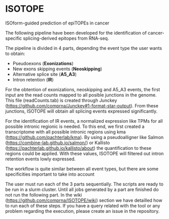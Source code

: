 # ISOTOPE
ISOform-guided prediction of epiTOPEs in cancer

The following pipeline have been developed for the identification of cancer-specific splicing-derived epitopes from RNA-seq. 

The pipeline is divided in 4 parts, depending the event type the user wants to obtain:

   * Pseudoexons (**Exonizations**)
   * New exons skipping events (**Neoskipping**)
   * Alternative splice site (**A5_A3**)
   * Intron retention (**IR**)
   
For the obtention of exonizations, neoskipping and A5_A3 events, the first input are the read counts mapped to all posible junctions in the genome. This file (readCounts.tab) is created through Junckey (https://github.com/comprna/Junckey#1-format-star-output). From these junctions, ISOTOPE will obtain all splicing events expressed significantly.

For the identification of IR events, a normalized expression like TPMs for all possible intronic regionic is needed. To this end, we first created a transcriptome with all possible intronic regions using kma (https://github.com/pachterlab/kma). By using a pseudoalligner like Salmon (https://combine-lab.github.io/salmon/) or Kallisto (https://pachterlab.github.io/kallisto/about) the quantification to these regions could be applied. With these values, ISOTOPE will filtered out intron retention events lowly expressed.


The workflow is quite similar between all event types, but there are some specificities important to take into account 
   
The user must run each of the 3 parts sequentially. The scripts are ready to be run in a slurm cluster. Until all jobs generated by a part are finished do not run the following part. In the wiki (https://github.com/comprna/ISOTOPE/wiki) section we have detailled how to run each of these steps. If you have a query related with the tool or any problem regarding the execution, please create an issue in the repository. 
